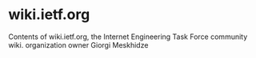 # wiki.ietf.org
Contents of wiki.ietf.org, the Internet Engineering Task Force community wiki.
organization owner Giorgi Meskhidze 
